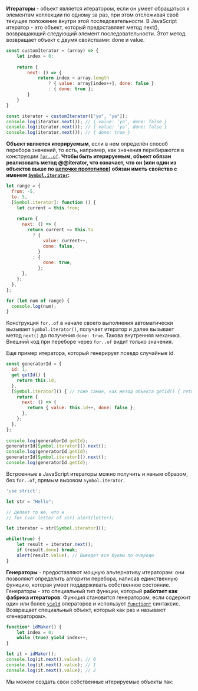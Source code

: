 **Итераторы** - объект является итератором, если он умеет обращаться к элементам коллекции по одному за раз, при этом отслеживая своё текущее положение внутри этой последовательности. В JavaScript итератор - это объект, который предоставляет метод next(), возвращающий следующий элемент последовательности. Этот метод возвращает объект с двумя свойствами: done и value.

```js
const customIterator = (array) => {
	let index = 0;
	
	return {
		next: () => {
			return index < array.length
				? { value: array[index++], done: false }
				: { done: true };
		}
	}
}

const iterator = customIterator(["yo", "ya"]);
console.log(iterator.next()); // { value: 'yo', done: false }
console.log(iterator.next()); // { value: 'ya', done: false }
console.log(iterator.next()); // { done: true }
```

**Объект является итерируемым**, если в нем определён способ перебора значений, то есть, например, как значения перебираются в конструкции [`for..of`](https://developer.mozilla.org/ru/docs/Web/JavaScript/Reference/Statements/for...of). **Чтобы быть итерируемым, объект обязан реализовать метод @@iterator, что означает, что он (или один из объектов выше по [цепочке прототипов](https://developer.mozilla.org/ru/docs/Web/JavaScript/Inheritance_and_the_prototype_chain)) обязан иметь свойство с именем [`Symbol.iterator`](https://developer.mozilla.org/ru/docs/Web/JavaScript/Reference/Global_Objects/Symbol/iterator):**
```js
let range = {
  from: -5,
  to: 5,
  [Symbol.iterator]: function () {
	let current = this.from;
	
    return {
      next: () => {
        return current <= this.to
          ? {
              value: current++,
              done: false,
            }
          : {
              done: true,
            };
      },
    };
  },
};

for (let num of range) {
  console.log(num);
}
```
Конструкция `for..of` в начале своего выполнения автоматически вызывает `Symbol.iterator()`, получает итератор и далее вызывает метод `next()` до получения `done: true`. Такова внутренняя механика. Внешний код при переборе через `for..of` видит только значения.

Еще пример итератора, который генерирует псевдо случайные id. 
```js
const generatorId = {
  id: 1,
  get getId() {
    return this.id;
  },
  [Symbol.iterator]() { // тоже самое, как метод объекта getId() { return this.id }
    return {
      next: () => {
        return { value: this.id++, done: false };
      },
    };
  },
};
 
console.log(generatorId.getId);
generatorId[Symbol.iterator]().next();
console.log(generatorId.getId);
generatorId[Symbol.iterator]().next();
console.log(generatorId.getId);
```

Встроенные в JavaScript итераторы можно получить и явным образом, без `for..of`, прямым вызовом `Symbol.iterator`.

```js
'use strict';

let str = "Hello";

// Делает то же, что и
// for (var letter of str) alert(letter);

let iterator = str[Symbol.iterator]();

while(true) {
	let result = iterator.next();
	if (result.done) break;
	alert(result.value); // Выведет все буквы по очереди
}
```

**Генераторы** - предоставляют мощную альтернативу итераторам: они позволяют определить алгоритм перебора, написав единственную функцию, которая умеет поддерживать собственное состояние. Генераторы - это специальный тип функции, который **работает как фабрика итераторов**. Функция становится генератором, если содержит один или более [`yield`](https://developer.mozilla.org/ru/docs/Web/JavaScript/Reference/Operators/yield) операторов и использует [`function*`](https://developer.mozilla.org/ru/docs/Web/JavaScript/Reference/Statements/function*) синтаксис.
Возвращает специальный объект, который как раз и называют «генератором».

```js
function* idMaker() {
	let index = 0;
	while (true) yield index++;
}

let it = idMaker();
console.log(it.next().value); // 0
console.log(it.next().value); // 1
console.log(it.next().value); // 2
```


Мы можем создать свои собственные итерируемые объекты так:
```js

```
